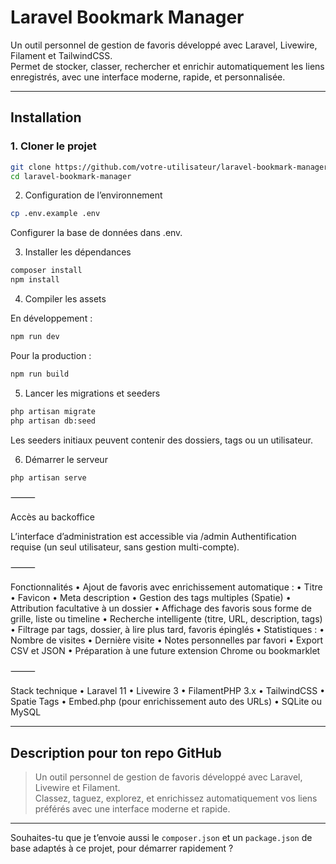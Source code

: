 # Laravel Bookmark Manager

Un outil personnel de gestion de favoris développé avec Laravel, Livewire, Filament et TailwindCSS.  
Permet de stocker, classer, rechercher et enrichir automatiquement les liens enregistrés, avec une interface moderne, rapide, et personnalisée.

---

## Installation

### 1. Cloner le projet

```bash
git clone https://github.com/votre-utilisateur/laravel-bookmark-manager.git
cd laravel-bookmark-manager
```

2. Configuration de l’environnement

```bash
cp .env.example .env
```

Configurer la base de données dans .env.

3. Installer les dépendances

```bash
composer install
npm install
```

4. Compiler les assets

En développement :

```bash
npm run dev
```

Pour la production :

```bash
npm run build
```

5. Lancer les migrations et seeders

```bash
php artisan migrate
php artisan db:seed
```

Les seeders initiaux peuvent contenir des dossiers, tags ou un utilisateur.

6. Démarrer le serveur

```bash
php artisan serve
```

⸻

Accès au backoffice

L’interface d’administration est accessible via /admin
Authentification requise (un seul utilisateur, sans gestion multi-compte).

⸻

Fonctionnalités
	•	Ajout de favoris avec enrichissement automatique :
	•	Titre
	•	Favicon
	•	Meta description
	•	Gestion des tags multiples (Spatie)
	•	Attribution facultative à un dossier
	•	Affichage des favoris sous forme de grille, liste ou timeline
	•	Recherche intelligente (titre, URL, description, tags)
	•	Filtrage par tags, dossier, à lire plus tard, favoris épinglés
	•	Statistiques :
	•	Nombre de visites
	•	Dernière visite
	•	Notes personnelles par favori
	•	Export CSV et JSON
	•	Préparation à une future extension Chrome ou bookmarklet

⸻

Stack technique
	•	Laravel 11
	•	Livewire 3
	•	FilamentPHP 3.x
	•	TailwindCSS
	•	Spatie Tags
	•	Embed.php (pour enrichissement auto des URLs)
	•	SQLite ou MySQL

---

## **Description pour ton repo GitHub**

> Un outil personnel de gestion de favoris développé avec Laravel, Livewire et Filament.  
> Classez, taguez, explorez, et enrichissez automatiquement vos liens préférés avec une interface moderne et rapide.  

---

Souhaites-tu que je t’envoie aussi le `composer.json` et un `package.json` de base adaptés à ce projet, pour démarrer rapidement ?